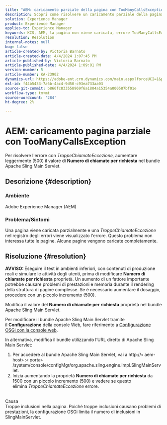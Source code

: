 ```yaml
---
title: "AEM: caricamento parziale della pagina con TooManyCallsException"
description: Scopri come risolvere un caricamento parziale della pagina a causa di troppe inclusioni all’interno della pagina.
solution: Experience Manager
product: Experience Manager
applies-to: Experience Manager
keywords: KCS, AEM, la pagina non viene caricata, errore TooManyCallsExceptions, TooManyCallsExceptions, Adobe Experience Manager, risoluzione dei problemi, Experience Manager
resolution: Resolution
internal-notes: null
bug: false
article-created-by: Victoria Barnato
article-created-date: 4/4/2024 1:07:45 PM
article-published-by: Victoria Barnato
article-published-date: 4/4/2024 1:09:01 PM
version-number: 5
article-number: KA-23902
dynamics-url: https://adobe-ent.crm.dynamics.com/main.aspx?forceUCI=1&pagetype=entityrecord&etn=knowledgearticle&id=65ed9052-84f2-ee11-904b-6045bd034c54
exl-id: f44b5433-7a6b-4ac4-9d50-c93ea733aa03
source-git-commit: b866fc833558969f6a1804a15354a000587bf01e
workflow-type: tm+mt
source-wordcount: '284'
ht-degree: 2%

---
```


# AEM: caricamento pagina parziale con TooManyCallsException


Per risolvere l&#39;errore con *TroppeChiamateEccezione,* aumentare leggermente (500) il valore di <b>Numero di chiamate per richiesta</b> nel bundle Apache Sling Main Servlet.

## Descrizione {#description}


### Ambiente

Adobe Experience Manager (AEM)

### Problema/Sintomi

Una pagina viene caricata parzialmente e una *TroppeChiamateEccezione* nel registro degli errori viene visualizzato l&#39;errore. Questo problema non interessa tutte le pagine. Alcune pagine vengono caricate completamente.


## Risoluzione {#resolution}


<b>AVVISO: </b>Eseguire il test in ambienti inferiori, con contenuti di produzione reali e simulare le attività degli utenti, prima di modificare <b>Numero di chiamate per richiesta</b> proprietà. Un aumento di un fattore importante potrebbe causare problemi di prestazioni e memoria durante il rendering della struttura di pagine complesse. Se è necessario aumentare il dosaggio, procedere con un piccolo incremento (500). 

Modifica il valore del <b>Numero di chiamate per richiesta</b> proprietà nel bundle Apache Sling Main Servlet.

Per modificare il bundle Apache Sling Main Servlet tramite il <b>Configurazione</b> della console Web, fare riferimento a [Configurazione OSGi con la console web](https://experienceleague.adobe.com/en/docs/experience-manager-65/content/implementing/deploying/configuring/configuring-osgi#osgi-configuration-with-the-web-console).

In alternativa, modifica il bundle utilizzando l’URL diretto di Apache Sling Main Servlet:

1. Per accedere al bundle Apache Sling Main Servlet, vai a http://`<` aem-host`>` :`<` porta`>` /system/console/configMgr/org.apache.sling.engine.impl.SlingMainServlet.
2. Inizia aumentando la proprietà <b>Numero di chiamate per richiesta</b> da 1500 con un piccolo incremento (500) e vedere se questo elimina *TroppeChiamateEccezione* errore.

<br>Causa<br>
Troppe inclusioni nella pagina. Poiché troppe inclusioni causano problemi di prestazioni, la configurazione OSGi limita il numero di inclusioni in SlingMainServlet.
